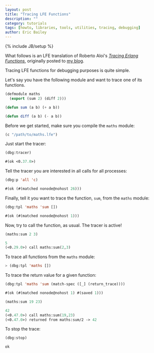 ```yaml
---
layout: post
title: "Tracing LFE Functions"
description: ""
category: tutorials
tags: [howto, libraries, tools, utilities, tracing, debugging]
author: Eric Bailey
---
```

{% include JB/setup %}

What follows is an LFE translation of Roberto Aloi's
[*Tracing Erlang Functions*][OP], originally posted to [my blog][blorg].

[OP]: https://aloiroberto.wordpress.com/2009/02/23/tracing-erlang-functions/
[blorg]: http://blorg.ericb.me/2016/04/tracing-lfe-functions

Tracing LFE functions for debugging purposes is quite simple.

Let's say you have the following module and want to trace one of its functions.

```lisp
(defmodule maths
  (export (sum 2) (diff 2)))

(defun sum (a b) (+ a b))

(defun diff (a b) (- a b))
```

Before we get started, make sure you compile the `maths` module:

```lisp
(c "/path/to/maths.lfe")
```

Just start the tracer:

```lisp
(dbg:tracer)
```

```lisp
#(ok <0.37.0>)
```

Tell the tracer you are interested in all calls for all processes:

```lisp
(dbg:p 'all 'c)
```

```lisp
#(ok (#(matched nonode@nohost 26)))
```

Finally, tell it you want to trace the function, `sum`, from the `maths` module:

```lisp
(dbg:tpl 'maths 'sum [])
```

```lisp
#(ok (#(matched nonode@nohost 1)))
```

Now, try to call the function, as usual. The tracer is active!

```lisp
(maths:sum 2 3)
```

```lisp
5
(<0.29.0>) call maths:sum(2,3)
```

To trace all functions from the `maths` module:

```lisp
> (dbg:tpl 'maths [])
```

To trace the return value for a given function:

```lisp
(dbg:tpl 'maths 'sum (match-spec ([_] (return_trace))))
```

```lisp
#(ok (#(matched nonode@nohost 1) #(saved 1)))
```

```lisp
(maths:sum 19 23)
```

```lisp
42
(<0.47.0>) call maths:sum(19,23)
(<0.47.0>) returned from maths:sum/2 -> 42
```

To stop the trace:

```lisp
(dbg:stop)
```

```lisp
ok
```
